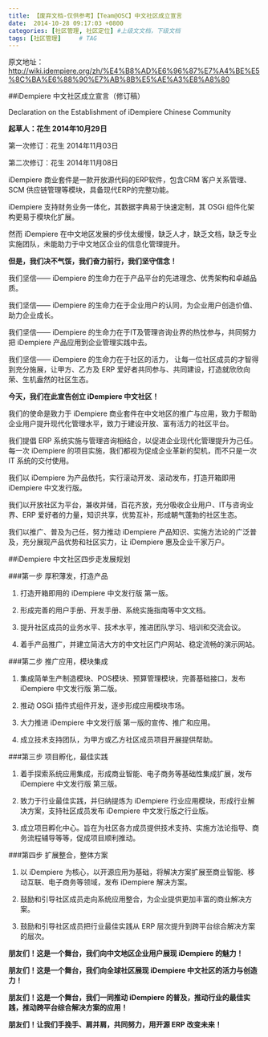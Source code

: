```yaml
---
title: 【废弃文档-仅供参考】【Team@OSC】中文社区成立宣言
date:  2014-10-28 09:17:03 +0800
categories: [社区管理, 社区定位] #上级文文档，下级文档
tags: [社区管理]     # TAG
---
```


原文地址：http://wiki.idempiere.org/zh/%E4%B8%AD%E6%96%87%E7%A4%BE%E5%8C%BA%E6%88%90%E7%AB%8B%E5%AE%A3%E8%A8%80

##iDempiere 中文社区成立宣言（修订稿）

Declaration on the Establishment of iDempiere Chinese Community

**起草人：花生 2014年10月29日**

第一次修订：花生 2014年11月03日

第二次修订：花生 2014年11月08日 


iDempiere 商业套件是一款开放源代码的ERP软件，包含CRM 客户关系管理、SCM 供应链管理等模块，具备现代ERP的完整功能。

iDempiere 支持财务业务一体化，其数据字典易于快速定制，其 OSGi 组件化架构更易于模块化扩展。


然而 iDempiere 在中文地区发展的步伐太缓慢，缺乏人才，缺乏文档，缺乏专业实施团队，未能助力于中文地区企业的信息化管理提升。


**但是，我们决不气馁，我们奋力前行，我们坚守信念！**





我们坚信—— iDempiere 的生命力在于产品平台的先进理念、优秀架构和卓越品质。

我们坚信—— iDempiere 的生命力在于企业用户的认同，为企业用户创造价值、助力企业成长。

我们坚信—— iDempiere 的生命力在于IT及管理咨询业界的热忱参与，共同努力把 iDempiere 产品应用到企业管理实践中去。

我们坚信—— iDempiere 的生命力在于社区的活力， 让每一位社区成员的才智得到充分施展，让甲方、乙方及 ERP 爱好者共同参与、共同建设，打造就欣欣向荣、生机盎然的社区生态。


**今天，我们在此宣告创立 iDempiere 中文社区！**

我们的使命是致力于 iDempiere 商业套件在中文地区的推广与应用，致力于帮助企业用户提升现代化管理水平，致力于建设开放、富有活力的社区平台。


我们提倡 ERP 系统实施与管理咨询相结合，以促进企业现代化管理提升为己任。每一次 iDempiere 的项目实施，我们都视为促成企业革新的契机，而不只是一次 IT 系统的交付使用。


我们以 iDempiere 为产品依托，实行滚动开发、滚动发布，打造开箱即用 iDempiere 中文发行版。


我们以开放社区为平台，兼收并储，百花齐放，充分吸收企业用户、IT与咨询业界、ERP 爱好者的力量，知识共享，优势互补，形成朝气蓬勃的社区生态。


我们以推广、普及为己任，努力推动 iDempiere 产品知识、实施方法论的广泛普及，充分展现产品优势和社区实力，让 iDempiere 惠及企业千家万户。

##iDempiere 中文社区四步走发展规划

###第一步 厚积薄发，打造产品

1. 打造开箱即用的 iDempiere 中文发行版 第一版。

2. 形成完善的用户手册、开发手册、系统实施指南等中文文档。

3. 提升社区成员的业务水平、技术水平，推进团队学习、培训和交流会议。

4. 着手产品推广，并建立简洁大方的中文社区门户网站、稳定流畅的演示网站。

###第二步 推广应用，模块集成

1. 集成简单生产制造模块、POS模块、预算管理模块，完善基础接口，发布 iDempiere 中文发行版 第二版。

2. 推动 OSGi 插件式组件开发，逐步形成应用模块市场。

3. 大力推进 iDempiere 中文发行版 第一版的宣传、推广和应用。

4. 成立技术支持团队，为甲方或乙方社区成员项目开展提供帮助。

###第三步 项目孵化，最佳实践

1. 着手探索系统应用集成，形成商业智能、电子商务等基础性集成扩展，发布 iDempiere 中文发行版 第三版。

2. 致力于行业最佳实践，并归纳提炼为 iDempiere 行业应用模块，形成行业解决方案，支持社区成员发布 iDempiere 中文发行版之行业版。

3. 成立项目孵化中心。旨在为社区各方成员提供技术支持、实施方法论指导、商务流程辅导等等，促成项目顺利推动。

###第四步 扩展整合，整体方案

1. 以 iDempiere 为核心，以开源应用为基础，将解决方案扩展至商业智能、移动互联、电子商务等领域，发布 iDempiere 解决方案。

2. 鼓励和引导社区成员走向系统应用整合，为企业提供更加丰富的商业解决方案。

3. 鼓励和引导社区成员把行业最佳实践从 ERP 层次提升到跨平台综合解决方案的层次。



**朋友们！这是一个舞台，我们向中文地区企业用户展现 iDempiere 的魅力！**

**朋友们！这是一个舞台，我们向全球社区展现 iDempiere 中文社区的活力与创造力！**

**朋友们！这是一个舞台，我们一同推动 iDempiere 的普及，推动行业的最佳实践，推动跨平台综合解决方案的应用！**

**朋友们！让我们手挽手、肩并肩，共同努力，用开源 ERP 改变未来！**

